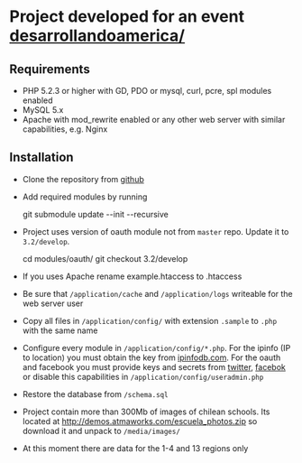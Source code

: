 # Project developed for an event [desarrollandoamerica/](http://desarrollandoamerica.org/)

## Requirements

* PHP 5.2.3 or higher with GD, PDO or mysql, curl, pcre, spl modules enabled
* MySQL 5.x
* Apache with mod_rewrite enabled or any other web server with similar capabilities, e.g. Nginx

## Installation

* Clone the repository from [github](https://github.com/desarrollandoAmericaLatina/escuela-popular)
* Add required modules by running 

    git submodule update --init --recursive

* Project uses version of oauth module not from `master` repo. Update it to `3.2/develop`.

    cd modules/oauth/
    git checkout 3.2/develop

* If you uses Apache rename example.htaccess to .htaccess
* Be sure that `/application/cache` and `/application/logs` writeable for the web server user
* Copy all files in `/application/config/` with extension `.sample` to `.php` with the same name
* Configure every module in `/application/config/*.php`. For the ipinfo (IP to location) you must obtain the key from [ipinfodb.com](http://ipinfodb.com/account.php). For the oauth and facebook you must provide keys and secrets from [twitter](https://dev.twitter.com/apps), [facebok](https://developers.facebook.com/apps) or disable this capabilities in `/application/config/useradmin.php`
* Restore the database from `/schema.sql`
* Project contain more than 300Mb of images of chilean schools. Its located at http://demos.atmaworks.com/escuela_photos.zip so download it and unpack to `/media/images/`
* At this moment there are data for the 1-4 and 13 regions only
